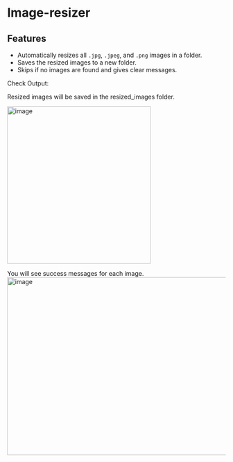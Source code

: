 # Image-resizer
##  Features
- Automatically resizes all `.jpg`, `.jpeg`, and `.png` images in a folder.
- Saves the resized images to a new folder.
- Skips if no images are found and gives clear messages.
  

Check Output:

Resized images will be saved in the resized_images folder.

<img width="331" height="362" alt="image" src="https://github.com/user-attachments/assets/caeb1b51-5565-4003-9d02-873c21e8afb2" />


You will see success messages for each image.
<img width="765" height="410" alt="image" src="https://github.com/user-attachments/assets/2b7a7e5a-a99e-442e-b587-28abae755f51" />


